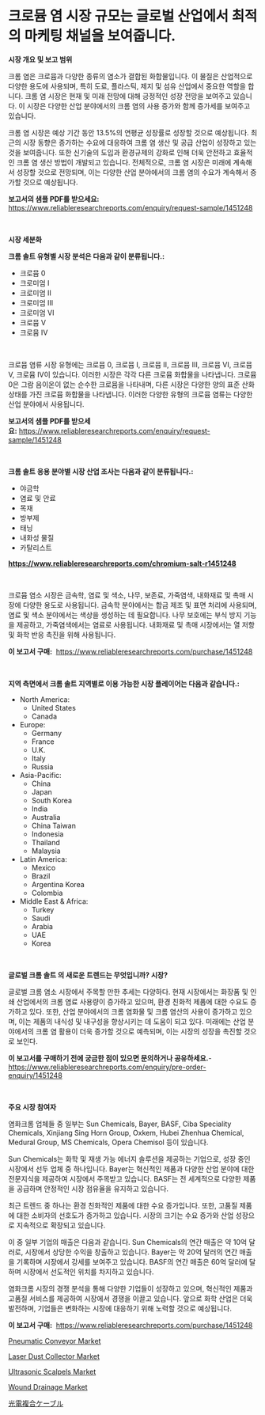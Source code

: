 <p><h1>크로뮴 염 시장 규모는 글로벌 산업에서 최적의 마케팅 채널을 보여줍니다.</h1></p><p><strong>시장 개요 및 보고 범위</strong></p>
<p><p>크롬 염은 크로뮴과 다양한 종류의 염소가 결합된 화합물입니다. 이 물질은 산업적으로 다양한 용도에 사용되며, 특히 도료, 플라스틱, 제지 및 섬유 산업에서 중요한 역할을 합니다. 크롬 염 시장은 현재 및 미래 전망에 대해 긍정적인 성장 전망을 보여주고 있습니다. 이 시장은 다양한 산업 분야에서의 크롬 염의 사용 증가와 함께 증가세를 보여주고 있습니다. </p><p>크롬 염 시장은 예상 기간 동안 13.5%의 연평균 성장률로 성장할 것으로 예상됩니다. 최근의 시장 동향은 증가하는 수요에 대응하여 크롬 염 생산 및 공급 산업이 성장하고 있는 것을 보여줍니다. 또한 신기술의 도입과 환경규제의 강화로 인해 더욱 안전하고 효율적인 크롬 염 생산 방법이 개발되고 있습니다. 전체적으로, 크롬 염 시장은 미래에 계속해서 성장할 것으로 전망되며, 이는 다양한 산업 분야에서의 크롬 염의 수요가 계속해서 증가할 것으로 예상됩니다.</p></p>
<p><strong>보고서의 샘플 PDF를 받으세요:</strong> <a href="https://www.reliableresearchreports.com/enquiry/request-sample/1451248">https://www.reliableresearchreports.com/enquiry/request-sample/1451248</a></p>
<p>&nbsp;</p>
<p><strong>시장 세분화</strong></p>
<p><strong>크롬 솔트 유형별 시장 분석은 다음과 같이 분류됩니다.:</strong></p>
<p><ul><li>크로뮴 0</li><li>크로미엄 I</li><li>크로미엄 II</li><li>크로미엄 III</li><li>크로미엄 VI</li><li>크로뮴 V</li><li>크로뮴 IV</li></ul></p>
<p>&nbsp;</p>
<p><p>크로뮴 염류 시장 유형에는 크로뮴 0, 크로뮴 I, 크로뮴 II, 크로뮴 III, 크로뮴 VI, 크로뮴 V, 크로뮴 IV이 있습니다. 이러한 시장은 각각 다른 크로뮴 화합물을 나타냅니다. 크로뮴 0은 그람 음이온이 없는 순수한 크로뮴을 나타내며, 다른 시장은 다양한 양의 표준 산화 상태를 가진 크로뮴 화합물을 나타냅니다. 이러한 다양한 유형의 크로뮴 염류는 다양한 산업 분야에서 사용됩니다.</p></p>
<p><strong>보고서의 샘플 PDF를 받으세요:</strong>&nbsp;<a href="https://www.reliableresearchreports.com/enquiry/request-sample/1451248">https://www.reliableresearchreports.com/enquiry/request-sample/1451248</a></p>
<p>&nbsp;</p>
<p><strong> 크롬 솔트 응용 분야별 시장 산업 조사는 다음과 같이 분류됩니다.:</strong></p>
<p><ul><li>야금학</li><li>염료 및 안료</li><li>목재</li><li>방부제</li><li>태닝</li><li>내화성 물질</li><li>카탈리스트</li></ul></p>
<p><strong><a href="https://www.reliableresearchreports.com/chromium-salt-r1451248">https://www.reliableresearchreports.com/chromium-salt-r1451248</a></strong></p>
<p>&nbsp;</p>
<p><p>크로뮴 염소 시장은 금속학, 염료 및 색소, 나무, 보존료, 가죽염색, 내화재료 및 촉매 시장에 다양한 용도로 사용됩니다. 금속학 분야에서는 합금 제조 및 표면 처리에 사용되며, 염료 및 색소 분야에서는 색상을 생성하는 데 필요합니다. 나무 보호에는 부식 방지 기능을 제공하고, 가죽염색에서는 염료로 사용됩니다. 내화재료 및 촉매 시장에서는 열 저항 및 화학 반응 촉진을 위해 사용됩니다.</p></p>
<p><strong>이 보고서 구매:</strong>&nbsp; <a href="https://www.reliableresearchreports.com/purchase/1451248">https://www.reliableresearchreports.com/purchase/1451248</a></p>
<p>&nbsp;</p>
<p><strong>지역 측면에서 크롬 솔트 지역별로 이용 가능한 시장 플레이어는 다음과 같습니다.:</strong></p>
<p><ul>
    <li>
        North America:
        <ul>
            <li>United States</li>
            <li>Canada</li>
        </ul>
    </li>
    <li>
        Europe:
        <ul>
            <li>Germany</li>
            <li>France</li>
            <li>U.K.</li>
            <li>Italy</li>
            <li>Russia</li>
        </ul>
    </li>
    <li>
        Asia-Pacific:
        <ul>
            <li>China</li>
            <li>Japan</li>
            <li>South Korea</li>
            <li>India</li>
            <li>Australia</li>
            <li>China Taiwan</li>
            <li>Indonesia</li>
            <li>Thailand</li>
            <li>Malaysia</li>
        </ul>
    </li>
    <li>
        Latin America:
        <ul>
            <li>Mexico</li>
            <li>Brazil</li>
            <li>Argentina Korea</li>
            <li>Colombia</li>
        </ul>
    </li>
    <li>
        Middle East & Africa:
        <ul>
            <li>Turkey</li>
            <li>Saudi</li>
            <li>Arabia</li>
            <li>UAE</li>
            <li>Korea</li>
        </ul>
    </li>
    </ul></p>
<p>&nbsp;</p>
<p><strong>글로벌 크롬 솔트 의 새로운 트렌드는 무엇입니까? 시장?</strong></p>
<p><p>글로벌 크롬 염소 시장에서 주목할 만한 추세는 다양하다. 현재 시장에서는 화장품 및 인쇄 산업에서의 크롬 염료 사용량이 증가하고 있으며, 환경 친화적 제품에 대한 수요도 증가하고 있다. 또한, 산업 분야에서의 크롬 염화물 및 크롬 염산의 사용이 증가하고 있으며, 이는 제품의 내식성 및 내구성을 향상시키는 데 도움이 되고 있다. 미래에는 산업 분야에서의 크롬 염 활용이 더욱 증가할 것으로 예측되며, 이는 시장의 성장을 촉진할 것으로 보인다.</p></p>
<p><strong>이 보고서를 구매하기 전에 궁금한 점이 있으면 문의하거나 공유하세요.</strong>- <a href="https://www.reliableresearchreports.com/enquiry/pre-order-enquiry/1451248">https://www.reliableresearchreports.com/enquiry/pre-order-enquiry/1451248</a></p>
<p>&nbsp;</p>
<p><strong>주요 시장 참여자</strong></p>
<p><p>염화크롬 업체들 중 일부는 Sun Chemicals, Bayer, BASF, Ciba Speciality Chemicals, Xinjiang Sing Horn Group, Oxkem, Hubei Zhenhua Chemical, Medural Group, MS Chemicals, Opera Chemisol 등이 있습니다.</p><p>Sun Chemicals는 화학 및 재생 가능 에너지 솔루션을 제공하는 기업으로, 성장 중인 시장에서 선두 업체 중 하나입니다. Bayer는 혁신적인 제품과 다양한 산업 분야에 대한 전문지식을 제공하여 시장에서 주목받고 있습니다. BASF는 전 세계적으로 다양한 제품을 공급하며 안정적인 시장 점유율을 유지하고 있습니다.</p><p>최근 트렌드 중 하나는 환경 친화적인 제품에 대한 수요 증가입니다. 또한, 고품질 제품에 대한 소비자의 선호도가 증가하고 있습니다. 시장의 크기는 수요 증가와 산업 성장으로 지속적으로 확장되고 있습니다.</p><p>이 중 일부 기업의 매출은 다음과 같습니다. Sun Chemicals의 연간 매출은 약 10억 달러로, 시장에서 상당한 수익을 창출하고 있습니다. Bayer는 약 20억 달러의 연간 매출을 기록하며 시장에서 강세를 보여주고 있습니다. BASF의 연간 매출은 60억 달러에 달하며 시장에서 선도적인 위치를 차지하고 있습니다.</p><p>염화크롬 시장의 경쟁 분석을 통해 다양한 기업들이 성장하고 있으며, 혁신적인 제품과 고품질 서비스를 제공하여 시장에서 경쟁을 이끌고 있습니다. 앞으로 화학 산업은 더욱 발전하며, 기업들은 변화하는 시장에 대응하기 위해 노력할 것으로 예상됩니다.</p></p>
<p><strong>이 보고서 구매:</strong>&nbsp;&nbsp;<a href="https://www.reliableresearchreports.com/purchase/1451248">https://www.reliableresearchreports.com/purchase/1451248</a></p>
<p><p><a href="https://view.publitas.com/reportprime-1/pneumatic-conveyor-market-outlook-industry-overview-and-forecast-2024-to-2031/">Pneumatic Conveyor Market</a></p><p><a href="https://view.publitas.com/reportprime-1/laser-dust-collector-market-size-market-outlook-and-market-forecast-2024-to-2031/">Laser Dust Collector Market</a></p><p><a href="https://github.com/cecuraprangm/Market-Research-Report-List-2/blob/main/ultrasonic-scalpels-market.md">Ultrasonic Scalpels Market</a></p><p><a href="https://github.com/fiixsa/Market-Research-Report-List-2/blob/main/wound-drainage-market.md">Wound Drainage Market</a></p><p><a href="https://github.com/bucuel854722/Market-Research-Report-List-1/blob/main/506515533432.md">光電複合ケーブル</a></p></p>